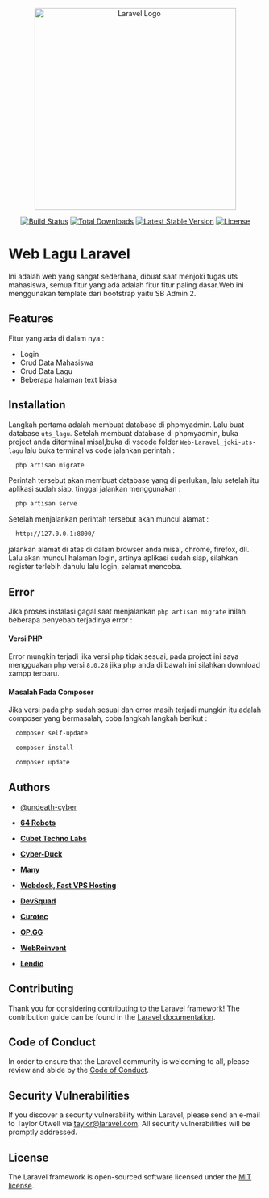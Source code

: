 <p align="center"><a href="https://laravel.com" target="_blank"><img src="https://raw.githubusercontent.com/laravel/art/master/logo-lockup/5%20SVG/2%20CMYK/1%20Full%20Color/laravel-logolockup-cmyk-red.svg" width="400" alt="Laravel Logo"></a></p>

<p align="center">
<a href="https://github.com/laravel/framework/actions"><img src="https://github.com/laravel/framework/workflows/tests/badge.svg" alt="Build Status"></a>
<a href="https://packagist.org/packages/laravel/framework"><img src="https://img.shields.io/packagist/dt/laravel/framework" alt="Total Downloads"></a>
<a href="https://packagist.org/packages/laravel/framework"><img src="https://img.shields.io/packagist/v/laravel/framework" alt="Latest Stable Version"></a>
<a href="https://packagist.org/packages/laravel/framework"><img src="https://img.shields.io/packagist/l/laravel/framework" alt="License"></a>
</p>


# Web Lagu Laravel

Ini adalah web yang sangat sederhana, dibuat saat menjoki tugas uts mahasiswa, semua fitur yang ada adalah fitur fitur paling dasar.Web ini menggunakan template dari bootstrap yaitu SB Admin 2.



## Features

Fitur yang ada di dalam nya :
- Login
- Crud Data Mahasiswa
- Crud Data Lagu
- Beberapa halaman text biasa


## Installation

Langkah pertama adalah membuat database di phpmyadmin. Lalu buat database `uts_lagu`. Setelah membuat database di phpmyadmin, buka project anda diterminal misal,buka di vscode folder `Web-Laravel_joki-uts-lagu` lalu buka terminal vs code jalankan perintah :

```bash
  php artisan migrate
```
Perintah tersebut akan membuat database yang di perlukan, lalu setelah itu aplikasi sudah siap, tinggal jalankan menggunakan :

```bash
  php artisan serve
```
Setelah menjalankan perintah tersebut akan muncul alamat :

```bash
  http://127.0.0.1:8000/
```
jalankan alamat di atas di dalam browser anda misal, chrome, firefox, dll. Lalu akan muncul halaman login, artinya aplikasi sudah siap, silahkan register terlebih dahulu lalu login, selamat mencoba.
## Error
Jika proses instalasi gagal saat menjalankan `php artisan migrate` inilah beberapa penyebab terjadinya error :

#### Versi PHP 

Error mungkin terjadi jika versi php tidak sesuai, pada project ini saya mengguakan php versi `8.0.28` jika php anda di bawah ini silahkan download xampp terbaru.

#### Masalah Pada Composer

Jika versi pada php sudah sesuai dan error masih terjadi mungkin itu adalah composer yang bermasalah, coba langkah langkah berikut :


```bash
  composer self-update
```

```bash
  composer install
```

```bash
  composer update
```
## Authors

- [@undeath-cyber](https://www.github.com/undeath-cyber)

- **[64 Robots](https://64robots.com)**
- **[Cubet Techno Labs](https://cubettech.com)**
- **[Cyber-Duck](https://cyber-duck.co.uk)**
- **[Many](https://www.many.co.uk)**
- **[Webdock, Fast VPS Hosting](https://www.webdock.io/en)**
- **[DevSquad](https://devsquad.com)**
- **[Curotec](https://www.curotec.com/services/technologies/laravel/)**
- **[OP.GG](https://op.gg)**
- **[WebReinvent](https://webreinvent.com/?utm_source=laravel&utm_medium=github&utm_campaign=patreon-sponsors)**
- **[Lendio](https://lendio.com)**

## Contributing

Thank you for considering contributing to the Laravel framework! The contribution guide can be found in the [Laravel documentation](https://laravel.com/docs/contributions).

## Code of Conduct

In order to ensure that the Laravel community is welcoming to all, please review and abide by the [Code of Conduct](https://laravel.com/docs/contributions#code-of-conduct).

## Security Vulnerabilities

If you discover a security vulnerability within Laravel, please send an e-mail to Taylor Otwell via [taylor@laravel.com](mailto:taylor@laravel.com). All security vulnerabilities will be promptly addressed.

## License

The Laravel framework is open-sourced software licensed under the [MIT license](https://opensource.org/licenses/MIT).
